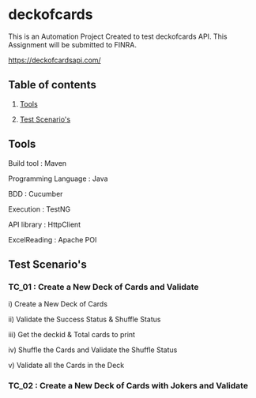 # deckofcards

This is an Automation Project Created to test deckofcards API. This Assignment will be submitted to FINRA.

  https://deckofcardsapi.com/

## Table of contents

1. [Tools](#1)

2. [Test Scenario's](#2)


## <a name="1"></a>Tools

Build tool :            Maven

Programming Language :  Java

BDD                  :  Cucumber

Execution            :  TestNG

API library          :  HttpClient

ExcelReading         :  Apache POI



## <a name="2"></a> Test Scenario's

### <a name="2-1"></a>TC_01 : Create a New Deck of Cards and Validate

i) Create a New Deck of Cards

ii) Validate the Success Status & Shuffle Status

iii) Get the deckid & Total cards to print

iv) Shuffle the Cards and Validate the Shuffle Status

v) Validate all the Cards in the Deck

### <a name="2-2"></a>TC_02 : Create a New Deck of Cards with Jokers and Validate




  

